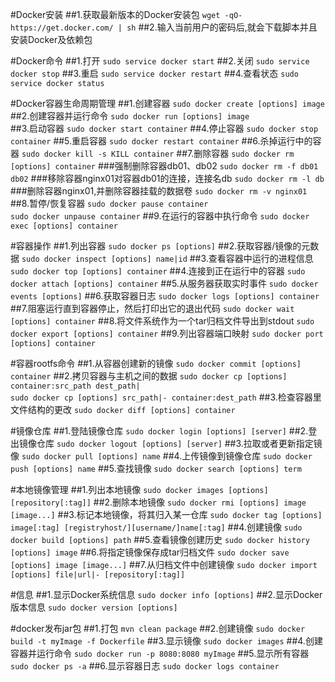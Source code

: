 #Docker安装
##1.获取最新版本的Docker安装包
`wget -qO- https://get.docker.com/ | sh`
##2.输入当前用户的密码后,就会下载脚本并且安装Docker及依赖包

#Docker命令
##1.打开
`sudo service docker start`
##2.关闭
`sudo service docker stop`
##3.重启
`sudo service docker restart`
##4.查看状态
`sudo service docker status`

#Docker容器生命周期管理
##1.创建容器
`sudo docker create [options] image`
##2.创建容器并运行命令
`sudo docker run [options] image`  
##3.启动容器
`sudo docker start container`
##4.停止容器
`sudo docker stop container`
##5.重启容器
`sudo docker restart container`
##6.杀掉运行中的容器
`sudo docker kill -s KILL container`
##7.删除容器
`sudo docker rm [options] container`
###强制删除容器db01、db02
`sudo docker rm -f db01 db02`
###移除容器nginx01对容器db01的连接，连接名db
`sudo docker rm -l db`
###删除容器nginx01,并删除容器挂载的数据卷
`sudo docker rm -v nginx01`
##8.暂停/恢复容器
`sudo docker pause container`  
`sudo docker unpause container`
##9.在运行的容器中执行命令
`sudo docker exec [options] container`

#容器操作
##1.列出容器
`sudo docker ps [options]`
##2.获取容器/镜像的元数据
`sudo docker inspect [options] name|id`
##3.查看容器中运行的进程信息
`sudo docker top [options] container`
##4.连接到正在运行中的容器
`sudo docker attach [options] container`
##5.从服务器获取实时事件
`sudo docker events [options]`
##6.获取容器日志
`sudo docker logs [options] container`
##7.阻塞运行直到容器停止，然后打印出它的退出代码
`sudo docker wait [options] container`
##8.将文件系统作为一个tar归档文件导出到stdout
`sudo docker export [options] container`
##9.列出容器端口映射
`sudo docker port [options] container`

#容器rootfs命令
##1.从容器创建新的镜像
`sudo docker commit [options] container`
##2.拷贝容器与主机之间的数据
`sudo docker cp [options] container:src_path dest_path|`  
`sudo docker cp [options] src_path|- container:dest_path`
##3.检查容器里文件结构的更改
`sudo docker diff [options] container`

#镜像仓库
##1.登陆镜像仓库
`sudo docker login [options] [server]`
##2.登出镜像仓库
`sudo docker logout [options] [server]`
##3.拉取或者更新指定镜像
`sudo docker pull [options] name`
##4.上传镜像到镜像仓库
`sudo docker push [options] name`
##5.查找镜像
`sudo docker search [options] term`

#本地镜像管理
##1.列出本地镜像
`sudo docker images [options] [repository[:tag]]`
##2.删除本地镜像
`sudo docker rmi [options] image [image...]`
##3.标记本地镜像，将其归入某一仓库
`sudo docker tag [options] image[:tag] [registryhost/][username/]name[:tag]`
##4.创建镜像
`sudo docker build [options] path`
##5.查看镜像创建历史
`sudo docker history [options] image`
##6.将指定镜像保存成tar归档文件
`sudo docker save [options] image [image...]`
##7.从归档文件中创建镜像
`sudo docker import [options] file|url|- [repository[:tag]]`

#信息
##1.显示Docker系统信息
`sudo docker info [options]`
##2.显示Docker版本信息
`sudo docker version [options]`

#docker发布jar包
##1.打包
`mvn clean package`
##2.创建镜像
`sudo docker build -t myImage -f Dockerfile`
##3.显示镜像
`sudo docker images`
##4.创建容器并运行命令
`sudo docker run -p 8080:8080 myImage`
##5.显示所有容器
`sudo docker ps -a`
##6.显示容器日志
`sudo docker logs container`